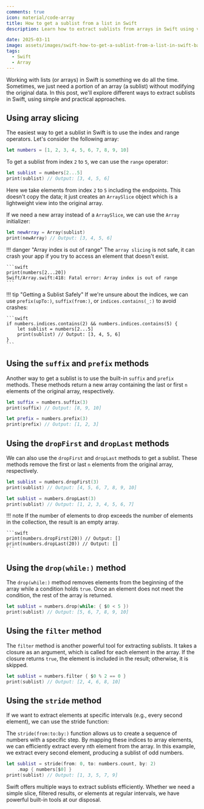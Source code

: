 ```yaml
---
comments: true
icon: material/code-array
title: How to get a sublist from a list in Swift
description: Learn how to extract sublists from arrays in Swift using various methods, including slicing, prefix, suffix, drop, filter, and stride. Avoid common pitfalls and ensure safe sublist extraction.

date: 2025-03-11
image: assets/images/swift-how-to-get-a-sublist-from-a-list-in-swift-banner.avif
tags:
  - Swift
  - Array
---
```


Working with lists (or arrays) in Swift is something we do all the time. Sometimes, we just need a portion of an array (a sublist) without modifying the original data. In this post, we'll explore different ways to extract sublists in Swift, using simple and practical approaches.

## Using array slicing

The easiest way to get a sublist in Swift is to use the index and range operators. Let's consider the following array:

```swift
let numbers = [1, 2, 3, 4, 5, 6, 7, 8, 9, 10]
```

To get a sublist from index `2` to `5`, we can use the `range` operator:

```swift
let sublist = numbers[2...5]
print(sublist) // Output: [3, 4, 5, 6]
```

Here we take elements from index `2` to `5` including the endpoints. This doesn't copy the data; it just creates an `ArraySlice` object which is a lightweight view into the original array.

If we need a new array instead of a `ArraySlice`, we can use the `Array` initializer:

```swift
let newArray = Array(sublist)
print(newArray) // Output: [3, 4, 5, 6]
```

!!! danger "Array index is out of range"
    The `array slicing` is not safe, it can crash your app if you try to access an element that doesn't exist.

    ```swift
    print(numbers[2...20])
    Swift/Array.swift:418: Fatal error: Array index is out of range
    ```

!!! tip "Getting a Sublist Safely"
    If we're unsure about the indices, we can use `prefix(upTo:)`, `suffix(from:)`, or `indices.contains(_:)` to avoid crashes:

    ```swift
    if numbers.indices.contains(2) && numbers.indices.contains(5) {
        let sublist = numbers[2...5]
        print(sublist) // Output: [3, 4, 5, 6]
    }
    ```

## Using the `suffix` and `prefix` methods

Another way to get a sublist is to use the built-in `suffix` and `prefix` methods. These methods return a new array containing the last or first `n` elements of the original array, respectively.

```swift
let suffix = numbers.suffix(3)
print(suffix) // Output: [8, 9, 10]

let prefix = numbers.prefix(3)
print(prefix) // Output: [1, 2, 3]
```

## Using the `dropFirst` and `dropLast` methods

We can also use the `dropFirst` and `dropLast` methods to get a sublist. These methods remove the first or last `n` elements from the original array, respectively.

```swift
let sublist = numbers.dropFirst(3)
print(sublist) // Output: [4, 5, 6, 7, 8, 9, 10]

let sublist = numbers.dropLast(3)
print(sublist) // Output: [1, 2, 3, 4, 5, 6, 7]
```

!!! note
    If the number of elements to drop exceeds the number of elements in the collection, the result is an empty array.

    ```swift
    print(numbers.dropFirst(20)) // Output: []
    print(numbers.dropLast(20)) // Output: []
    ```

## Using the `drop(while:)` method

The `drop(while:)` method removes elements from the beginning of the array while a condition holds `true`. Once an element does not meet the condition, the rest of the array is returned.

```swift
let sublist = numbers.drop(while: { $0 < 5 })
print(sublist) // Output: [5, 6, 7, 8, 9, 10]
```

## Using the `filter` method

The `filter` method is another powerful tool for extracting sublists. It takes a closure as an argument, which is called for each element in the array. If the closure returns `true`, the element is included in the result; otherwise, it is skipped.

```swift
let sublist = numbers.filter { $0 % 2 == 0 }
print(sublist) // Output: [2, 4, 6, 8, 10]
```

## Using the `stride` method

If we want to extract elements at specific intervals (e.g., every second element), we can use the stride function:

The `stride(from:to:by:)` function allows us to create a sequence of numbers with a specific step. By mapping these indices to array elements, we can efficiently extract every nth element from the array. In this example, we extract every second element, producing a sublist of odd numbers.

```swift
let sublist = stride(from: 0, to: numbers.count, by: 2)
    .map { numbers[$0] }
print(sublist) // Output: [1, 3, 5, 7, 9]
```

Swift offers multiple ways to extract sublists efficiently. Whether we need a simple slice, filtered results, or elements at regular intervals, we have powerful built-in tools at our disposal.
